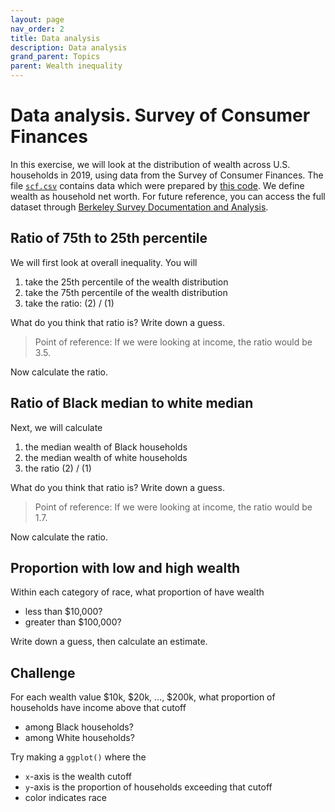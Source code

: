 ```yaml
---
layout: page
nav_order: 2
title: Data analysis
description: Data analysis
grand_parent: Topics
parent: Wealth inequality
---
```


# Data analysis. Survey of Consumer Finances

In this exercise, we will look at the distribution of wealth across U.S.
households in 2019, using data from the Survey of Consumer Finances. The
file [`scf.csv`](../assets/data/scf.csv) contains data which were
prepared by [this code](../assets/data/scf.R). We define wealth as
household net worth. For future reference, you can access the full
dataset through [Berkeley Survey Documentation and
Analysis](https://sda.berkeley.edu/sdaweb/analysis/?dataset=scfcomb2019).

## Ratio of 75th to 25th percentile

We will first look at overall inequality. You will

1.  take the 25th percentile of the wealth distribution
2.  take the 75th percentile of the wealth distribution
3.  take the ratio: (2) / (1)

What do you think that ratio is? Write down a guess.

> Point of reference: If we were looking at income, the ratio would be
> 3.5.

Now calculate the ratio.

## Ratio of Black median to white median

Next, we will calculate

1.  the median wealth of Black households
2.  the median wealth of white households
3.  the ratio (2) / (1)

What do you think that ratio is? Write down a guess.

> Point of reference: If we were looking at income, the ratio would be
> 1.7.

Now calculate the ratio.

## Proportion with low and high wealth

Within each category of race, what proportion of have wealth

- less than \$10,000?
- greater than \$100,000?

Write down a guess, then calculate an estimate.

## Challenge

For each wealth value \$10k, \$20k, …, \$200k, what proportion of
households have income above that cutoff

- among Black households?
- among White households?

Try making a `ggplot()` where the

- `x`-axis is the wealth cutoff
- `y`-axis is the proportion of households exceeding that cutoff
- color indicates race